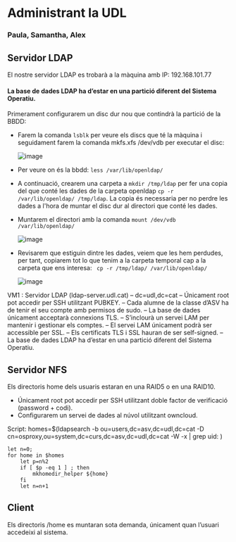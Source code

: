 # Administrant la UDL
### Paula, Samantha, Alex

## Servidor LDAP

El nostre servidor LDAP es trobarà a la màquina amb IP: 192.168.101.77

#### La base de dades LDAP ha d’estar en una partició diferent del Sistema Operatiu.

Primerament configurarem un disc dur nou que contindrà la partició de la BBDD: 

- Farem la comanda ```` lsblk ```` per veure els discs que té la màquina i seguidament farem la comanda mkfs.xfs /dev/vdb per executar el disc: 

	![image](https://user-images.githubusercontent.com/79162978/203837076-a7040b97-418b-46dd-acd6-3bb9edd3bea0.png)
	
- Per veure on és la bbdd:  ```` less /var/lib/openldap/ ```` 

- A continuació, crearem una carpeta a ```` mkdir /tmp/ldap ```` per fer una copia del que conté les dades de la carpeta openldap ```` cp -r /var/lib/openldap/ /tmp/ldap ````. La copia és necessaria per no perdre les dades a l'hora de muntar el disc dur al directori que conté les dades.

- Muntarem el directori amb la comanda ```` mount /dev/vdb /var/lib/openldap/ ````

	![image](https://user-images.githubusercontent.com/79162978/203839728-bec71e9d-1d84-47f0-9262-820d1d7bb3f4.png)

- Revisarem que estiguin dintre les dades, veiem que les hem perdudes, per tant, copiarem tot lo que tenim a la carpeta temporal cap a la carpeta que ens interesa: 
 ````  cp -r /tmp/ldap/ /var/lib/openldap/   ````
 
 	![image](https://user-images.githubusercontent.com/79162978/203840006-3668d09f-d697-4d18-a06b-2a2088c099cb.png)




VM1 : Servidor LDAP (ldap-server.udl.cat)
– dc=udl,dc=cat
– Únicament root pot accedir per SSH utilitzant PUBKEY.
– Cada alumne de la classe d’ASV ha de tenir el seu compte amb permisos de sudo.
– La base de dades únicament acceptarà connexions TLS.
– S’inclourà un servei LAM per mantenir i gestionar els comptes.
– El servei LAM únicament podrà ser accessible per SSL.
– Els certificats TLS i SSL hauran de ser self-signed.
– La base de dades LDAP ha d’estar en una partició diferent del Sistema Operatiu.

## Servidor NFS

Els directoris home dels usuaris estaran en una RAID5 o en una RAID10.
- Únicament root pot accedir per SSH utilitzant doble factor de verificació (password + codi).
- Configurarem un servei de dades al núvol utilitzant owncloud.

Script:
homes=$(ldapsearch -b ou=users,dc=asv,dc=udl,dc=cat -D cn=osproxy,ou=system,dc=curs,dc=asv,dc=udl,dc=cat -W -x | grep uid: )

```` echo $homes
let n=0;
for home in $homes
	let p=n%2
	if [ $p -eq 1 ] ; then
		mkhomedir_helper ${home}
	fi
	let n=n+1 
````

## Client

Els directoris /home es muntaran sota demanda, únicament quan l’usuari accedeixi al sistema.

## 
